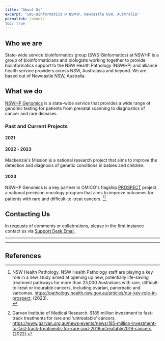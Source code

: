 ```yaml
---
title: "About Us"
excerpt: "SWS-Binformatics @ NSWHP, Newcastle NSW, Australia"
permalink: /about/
toc: true
---
```


## Who we are
State-wide service bioinformatics group (SWS-Binformatics) at NSWHP is a group of bioinformaticians and biologists working together to provide bioinformatics support to the NSW Health Pathology (NSWHP) and alliance health service providers across NSW, Australasia and beyond. We are based out of Newcastle NSW, Australia.          

## What we do
[NSWHP Genomics](https://www.pathology.health.nsw.gov.au/our-services/genomics) is a state-wide service that provides a wide range of genomic testing for patients from prenatal scanning to diagnostics of cancer and rare diseases.
### Past and Current Projects
#### 2021 
#### 2022 - 2023
Mackenzie's Mission is a national research project that aims to improve the detection and diagnosis of genetic conditions in babies and children.
#### 2023
NSWHP Genomics is a key partner in OMICO's flagship [PROSPECT](https://www.garvan.org.au/research/programs/precision-oncology/prospect) project, a national precision oncology program that aims to improve outcomes for patients with rare and difficult-to-treat cancers. [^1][^2]

## Contacting Us
In reqeusts of comments or collabrations, please in the first instance contact us via [Support Desk Email](mailto:nswpath-swsbioinformatics@health.nsw.gov.au). 

---
---
## __References__ <br>
[^1]: NSW Health Pathology. NSW Health Pathology staff are playing a key role in a new study aimed at opening up new, potentially life-saving treatment pathways for more than 23,000 Australians with rare, difficult-to-treat or incurable cancers, including ovarian, pancreatic and sarcomas. https://pathology.health.nsw.gov.au/articles/our-key-role-in-prospect, (2023). <br>

[^2]: Garvan Institute of Medical Research. $185 million investment to fast-track treatments for rare and ‘untreatable’ cancers. https://www.garvan.org.au/news-events/news/185-million-investment-to-fast-track-treatments-for-rare-and-2018untreatable2019-cancers, (2022).

